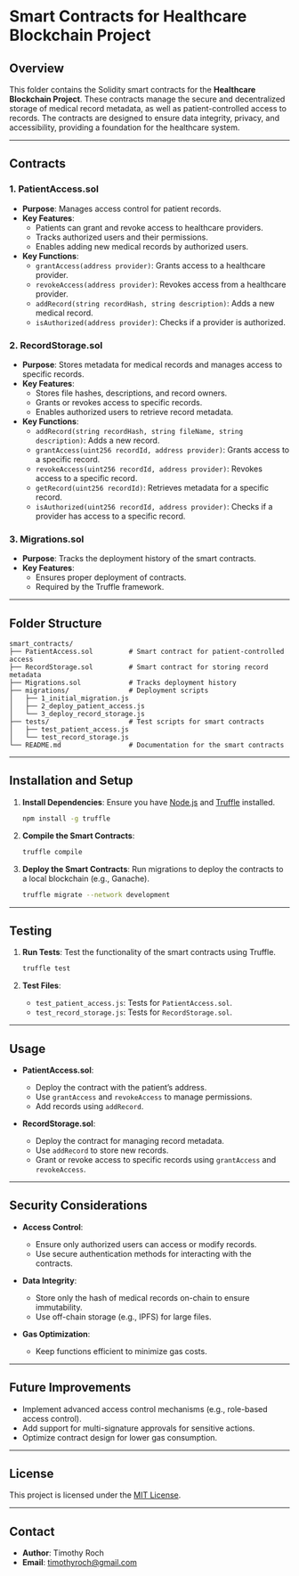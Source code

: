 # **Smart Contracts for Healthcare Blockchain Project**

## **Overview**

This folder contains the Solidity smart contracts for the **Healthcare Blockchain Project**. These contracts manage the secure and decentralized storage of medical record metadata, as well as patient-controlled access to records. The contracts are designed to ensure data integrity, privacy, and accessibility, providing a foundation for the healthcare system.

---

## **Contracts**

### 1. **PatientAccess.sol**
   - **Purpose**: Manages access control for patient records.
   - **Key Features**:
     - Patients can grant and revoke access to healthcare providers.
     - Tracks authorized users and their permissions.
     - Enables adding new medical records by authorized users.
   - **Key Functions**:
     - `grantAccess(address provider)`: Grants access to a healthcare provider.
     - `revokeAccess(address provider)`: Revokes access from a healthcare provider.
     - `addRecord(string recordHash, string description)`: Adds a new medical record.
     - `isAuthorized(address provider)`: Checks if a provider is authorized.

### 2. **RecordStorage.sol**
   - **Purpose**: Stores metadata for medical records and manages access to specific records.
   - **Key Features**:
     - Stores file hashes, descriptions, and record owners.
     - Grants or revokes access to specific records.
     - Enables authorized users to retrieve record metadata.
   - **Key Functions**:
     - `addRecord(string recordHash, string fileName, string description)`: Adds a new record.
     - `grantAccess(uint256 recordId, address provider)`: Grants access to a specific record.
     - `revokeAccess(uint256 recordId, address provider)`: Revokes access to a specific record.
     - `getRecord(uint256 recordId)`: Retrieves metadata for a specific record.
     - `isAuthorized(uint256 recordId, address provider)`: Checks if a provider has access to a specific record.

### 3. **Migrations.sol**
   - **Purpose**: Tracks the deployment history of the smart contracts.
   - **Key Features**:
     - Ensures proper deployment of contracts.
     - Required by the Truffle framework.

---

## **Folder Structure**

```plaintext
smart_contracts/
├── PatientAccess.sol         # Smart contract for patient-controlled access
├── RecordStorage.sol         # Smart contract for storing record metadata
├── Migrations.sol            # Tracks deployment history
├── migrations/               # Deployment scripts
│   ├── 1_initial_migration.js
│   ├── 2_deploy_patient_access.js
│   └── 3_deploy_record_storage.js
├── tests/                    # Test scripts for smart contracts
│   ├── test_patient_access.js
│   └── test_record_storage.js
└── README.md                 # Documentation for the smart contracts
```

---

## **Installation and Setup**

1. **Install Dependencies**:
   Ensure you have [Node.js](https://nodejs.org/) and [Truffle](https://www.trufflesuite.com/) installed.
   ```bash
   npm install -g truffle
   ```

2. **Compile the Smart Contracts**:
   ```bash
   truffle compile
   ```

3. **Deploy the Smart Contracts**:
   Run migrations to deploy the contracts to a local blockchain (e.g., Ganache).
   ```bash
   truffle migrate --network development
   ```

---

## **Testing**

1. **Run Tests**:
   Test the functionality of the smart contracts using Truffle.
   ```bash
   truffle test
   ```

2. **Test Files**:
   - `test_patient_access.js`: Tests for `PatientAccess.sol`.
   - `test_record_storage.js`: Tests for `RecordStorage.sol`.

---

## **Usage**

- **PatientAccess.sol**:
  - Deploy the contract with the patient’s address.
  - Use `grantAccess` and `revokeAccess` to manage permissions.
  - Add records using `addRecord`.

- **RecordStorage.sol**:
  - Deploy the contract for managing record metadata.
  - Use `addRecord` to store new records.
  - Grant or revoke access to specific records using `grantAccess` and `revokeAccess`.

---

## **Security Considerations**

- **Access Control**:
  - Ensure only authorized users can access or modify records.
  - Use secure authentication methods for interacting with the contracts.

- **Data Integrity**:
  - Store only the hash of medical records on-chain to ensure immutability.
  - Use off-chain storage (e.g., IPFS) for large files.

- **Gas Optimization**:
  - Keep functions efficient to minimize gas costs.

---

## **Future Improvements**

- Implement advanced access control mechanisms (e.g., role-based access control).
- Add support for multi-signature approvals for sensitive actions.
- Optimize contract design for lower gas consumption.

---

## **License**

This project is licensed under the [MIT License](../LICENSE).

---

## **Contact**

- **Author**: Timothy Roch 
- **Email**: timothyroch@gmail.com  


